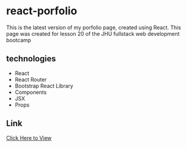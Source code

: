 # react-porfolio
This is the latest version of my porfolio page, created using React. This page was created for lesson 20 of the JHU fullstack web development bootcamp

## technologies 

* React
* React Router 
* Bootstrap React Library 
* Components
* JSX
* Props

## Link 
<a href="https://react-protfolio-ma89.herokuapp.com/" target="_blank"> Click Here to View </a>

